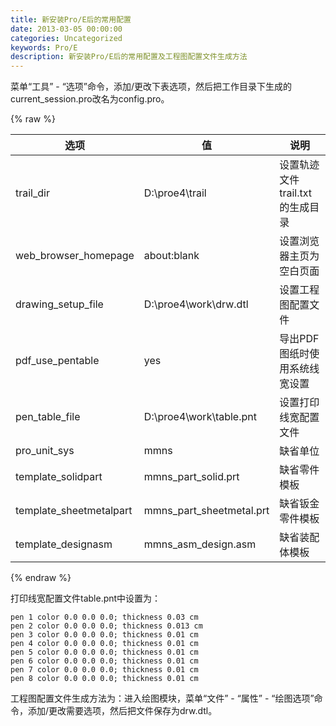 ```yaml
---
title: 新安装Pro/E后的常用配置
date: 2013-03-05 00:00:00
categories: Uncategorized
keywords: Pro/E
description: 新安装Pro/E后的常用配置及工程图配置文件生成方法
---
```


菜单“工具” - “选项”命令，添加/更改下表选项，然后把工作目录下生成的current_session.pro改名为config.pro。

{% raw %}
<table>
	<thead>
		<tr>
			<th>选项</th>
			<th>值</th>
			<th>说明</th>
		</tr>
	</thead>
	<tbody>
		<tr>
			<td>trail_dir</td>
			<td>D:\proe4\trail</td>
			<td>设置轨迹文件trail.txt的生成目录</td>
		</tr>
		<tr>
			<td>web_browser_homepage</td>
			<td>about:blank</td>
			<td>设置浏览器主页为空白页面</td>
		</tr>
		<tr>
			<td>drawing_setup_file</td>
			<td>D:\proe4\work\drw.dtl</td>
			<td>设置工程图配置文件</td>
		</tr>
		<tr>
			<td>pdf_use_pentable</td>
			<td>yes</td>
			<td>导出PDF图纸时使用系统线宽设置</td>
		</tr>
		<tr>
			<td>pen_table_file</td>
			<td>D:\proe4\work\table.pnt</td>
			<td>设置打印线宽配置文件</td>
		</tr>
		<tr>
			<td>pro_unit_sys</td>
			<td>mmns</td>
			<td>缺省单位</td>
		</tr>
		<tr>
			<td>template_solidpart</td>
			<td>mmns_part_solid.prt</td>
			<td>缺省零件模板</td>
		</tr>
		<tr>
			<td>template_sheetmetalpart</td>
			<td>mmns_part_sheetmetal.prt</td>
			<td>缺省钣金零件模板</td>
		</tr>
		<tr>
			<td>template_designasm</td>
			<td>mmns_asm_design.asm</td>
			<td>缺省装配体模板</td>
		</tr>
	</tbody>
</table>
{% endraw %}

打印线宽配置文件table.pnt中设置为：

```
pen 1 color 0.0 0.0 0.0; thickness 0.03 cm
pen 2 color 0.0 0.0 0.0; thickness 0.013 cm
pen 3 color 0.0 0.0 0.0; thickness 0.01 cm
pen 4 color 0.0 0.0 0.0; thickness 0.01 cm
pen 5 color 0.0 0.0 0.0; thickness 0.01 cm
pen 6 color 0.0 0.0 0.0; thickness 0.01 cm
pen 7 color 0.0 0.0 0.0; thickness 0.01 cm
pen 8 color 0.0 0.0 0.0; thickness 0.01 cm
```

工程图配置文件生成方法为：进入绘图模块，菜单“文件” - “属性” - “绘图选项”命令，添加/更改需要选项，然后把文件保存为drw.dtl。

